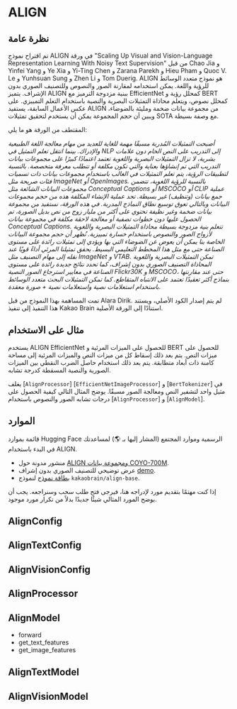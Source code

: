 # ALIGN

## نظرة عامة
تم اقتراح نموذج ALIGN في ورقة "Scaling Up Visual and Vision-Language Representation Learning With Noisy Text Supervision" من قبل Chao Jia و Yinfei Yang و Ye Xia و Yi-Ting Chen و Zarana Parekh و Hieu Pham و Quoc V. Le و Yunhsuan Sung و Zhen Li و Tom Duerig. ALIGN هو نموذج متعدد الوسائط للرؤية واللغة. يمكن استخدامه لمقارنة الصور والنصوص وللتصنيف الصوري بدون الإشراف. يتميز ALIGN ببنية مزدوجة الترميز مع EfficientNet كمحلل رؤية و BERT كمحلل نصوص، ويتعلم محاذاة التمثيلات البصرية والنصية باستخدام التعلم التمييزي. على عكس الأعمال السابقة، يستفيد ALIGN من مجموعة بيانات ضخمة ومليئة بالضوضاء، ويبين أن حجم المجموعة يمكن أن يستخدم لتحقيق تمثيلات SOTA مع وصفة بسيطة.

المقتطف من الورقة هو ما يلي:

*أصبحت التمثيلات المُدربة مسبقًا مهمة للغاية للعديد من مهام معالجة اللغة الطبيعية والإدراك. بينما انتقل تعلم التمثيل في NLP إلى التدريب على النص الخام دون علامات بشرية، لا تزال التمثيلات البصرية واللغوية تعتمد اعتمادًا كبيرًا على مجموعات بيانات التدريب التي تم إنشاؤها بعناية والتي تكون مكلفة أو تتطلب معرفة متخصصة. بالنسبة لتطبيقات الرؤية، يتم تعلم التمثيلات في الغالب باستخدام مجموعات بيانات ذات تسميات فئات صريحة مثل ImageNet أو OpenImages. بالنسبة للرؤية اللغوية، تتضمن مجموعات البيانات الشائعة مثل Conceptual Captions أو MSCOCO أو CLIP عملية جمع بيانات (وتنظيف) غير بسيطة. تحد عملية الإنشاء المكلفة هذه من حجم مجموعات البيانات وبالتالي تعوق توسيع نطاق النماذج المدربة. في هذه الورقة، نستفيد من مجموعة بيانات ضخمة وغير نظيفة تحتوي على أكثر من مليار زوج من نص بديل الصورة، تم الحصول عليها دون خطوات تصفية أو معالجة لاحقة مكلفة في مجموعة بيانات Conceptual Captions. تتعلم بنية مزدوجة بسيطة محاذاة التمثيلات البصرية واللغوية لأزواج الصور والنصوص باستخدام خسارة تمييزية. نُظهر أن حجم مجموعة البيانات الخاصة بنا يمكن أن يعوض عن الضوضاء التي بها ويؤدي إلى تمثيلات رائدة على مستوى الصناعة حتى مع مثل هذا المخطط التعليمي البسيط. يحقق تمثيلنا المرئي أداءً قويًا عند نقله إلى مهام التصنيف مثل ImageNet و VTAB. تمكن التمثيلات البصرية واللغوية المحاذاة التصنيف الصوري بدون إشراف، كما تحدد نتائج جديدة رائدة على مستوى الصناعة في معايير استرجاع الصور النصية Flickr30K و MSCOCO، حتى عند مقارنتها بنماذج أكثر تعقيدًا تعتمد على الانتباه المتقاطع. كما تمكن التمثيلات البحث متعدد الوسائط باستخدام استعلامات نصية واستعلامات نصية + صورة معقدة.*

تمت المساهمة بهذا النموذج من قبل Alara Dirik. لم يتم إصدار الكود الأصلي، ويستند هذا التنفيذ إلى تنفيذ Kakao Brain استنادًا إلى الورقة الأصلية.

## مثال على الاستخدام
يستخدم ALIGN EfficientNet للحصول على الميزات المرئية و BERT للحصول على ميزات النص. يتم بعد ذلك إسقاط كل من ميزات النص والميزات المرئية إلى مساحة كامنة ذات أبعاد متطابقة. يتم بعد ذلك استخدام حاصل الضرب النقطي بين الميزات الصورية والنصية المسقطة كدرجة تشابه.

يغلف [`AlignProcessor`] [`EfficientNetImageProcessor`] و [`BertTokenizer`] في مثيل واحد لتشفير النص ومعالجة الصور مسبقًا. يوضح المثال التالي كيفية الحصول على درجات تشابه الصور والنصوص باستخدام [`AlignProcessor`] و [`AlignModel`].

## الموارد
قائمة بموارد Hugging Face الرسمية وموارد المجتمع (المشار إليها بـ 🌎) لمساعدتك في البدء باستخدام ALIGN.

- منشور مدونة حول [ALIGN ومجموعة بيانات COYO-700M](https://huggingface.co/blog/vit-align).
- عرض توضيحي للتصنيف الصوري بدون إشراف [demo](https://huggingface.co/spaces/adirik/ALIGN-zero-shot-image-classification).
- [بطاقة نموذج](https://huggingface.co/kakaobrain/align-base) لنموذج `kakaobrain/align-base`.

إذا كنت مهتمًا بتقديم مورد لإدراجه هنا، فيرجى فتح طلب سحب وسنراجعه. يجب أن يوضح المورد المثالي شيئًا جديدًا بدلاً من تكرار مورد موجود.

## AlignConfig

## AlignTextConfig

## AlignVisionConfig

## AlignProcessor

## AlignModel

- forward
- get_text_features
- get_image_features

## AlignTextModel

## AlignVisionModel
